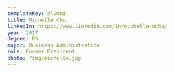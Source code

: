 ```yaml
---
templateKey: alumni
title: Michelle Cho
linkedIn: https://www.linkedin.com/in/michelle-wcho/
year: 2017
degree: BS
major: Business Administration
role: Former President
photo: /img/michelle.jpg
---
```

